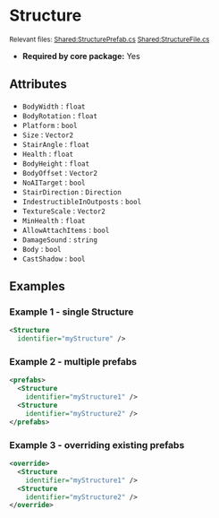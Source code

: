 # Structure

<sup>Relevant files: [Shared:StructurePrefab.cs](https://github.com/Regalis11/Barotrauma/blob/master/Barotrauma/BarotraumaShared/SharedSource/Map/StructurePrefab.cs) [Shared:StructureFile.cs](https://github.com/Regalis11/Barotrauma/blob/master/Barotrauma/BarotraumaShared/SharedSource/ContentManagement/ContentFile/StructureFile.cs)</sup>
- **Required by core package:** Yes

## Attributes

- `BodyWidth` : `float`
- `BodyRotation` : `float`
- `Platform` : `bool`
- `Size` : `Vector2`
- `StairAngle` : `float`
- `Health` : `float`
- `BodyHeight` : `float`
- `BodyOffset` : `Vector2`
- `NoAITarget` : `bool`
- `StairDirection` : `Direction`
- `IndestructibleInOutposts` : `bool`
- `TextureScale` : `Vector2`
- `MinHealth` : `float`
- `AllowAttachItems` : `bool`
- `DamageSound` : `string`
- `Body` : `bool`
- `CastShadow` : `bool`
## Examples

### Example 1 - single Structure

```xml
<Structure
  identifier="myStructure" />
```

### Example 2 - multiple prefabs

```xml
<prefabs>
  <Structure
    identifier="myStructure1" />
  <Structure
    identifier="myStructure2" />
</prefabs>
```

### Example 3 - overriding existing prefabs

```xml
<override>
  <Structure
    identifier="myStructure1" />
  <Structure
    identifier="myStructure2" />
</override>
```

